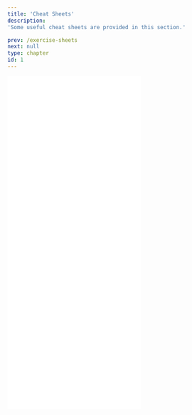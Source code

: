 ```yaml
---
title: 'Cheat Sheets'
description:
'Some useful cheat sheets are provided in this section.'

prev: /exercise-sheets
next: null
type: chapter
id: 1
---
```



<exercise id="1" title="Notation, Definitions, Terms">
<object data="cheat-sheets/CheatSheet_i2ml_1.pdf" type="application/pdf" style="width:100%;height:480px">
    <embed src="cheat-sheets/CheatSheet_i2ml_1.pdf" type="application/pdf" />
</object>
</exercise>


<exercise id="2" title="Supervised Classification">
<object data="cheat-sheets/CheatSheet_i2ml_2.pdf" type="application/pdf" style="width:100%;height:480px">
    <embed src="cheat-sheets/CheatSheet_i2ml_2.pdf" type="application/pdf" />
</object>
</exercise>


<exercise id="3" title="Supervised Regression">
<object data="cheat-sheets/CheatSheet_i2ml_3.pdf" type="application/pdf" style="width:100%;height:480px">
    <embed src="cheat-sheets/CheatSheet_i2ml_3.pdf" type="application/pdf" />
</object>
</exercise>


<exercise id="4" title="Evaluation">
<object data="cheat-sheets/CheatSheet_i2ml_4.pdf" type="application/pdf" style="width:100%;height:480px">
    <embed src="cheat-sheets/CheatSheet_i2ml_4.pdf" type="application/pdf" />
</object>
</exercise>


<exercise id="5" title="Trees">
<object data="cheat-sheets/CheatSheet_i2ml_5.pdf" type="application/pdf" style="width:100%;height:480px">
    <embed src="cheat-sheets/CheatSheet_i2ml_5.pdf" type="application/pdf" />
</object>
</exercise>
